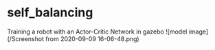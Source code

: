# self_balancing
Training a robot with an Actor-Critic Network in gazebo
![model image](/Screenshot from 2020-09-09 16-06-48.png)

